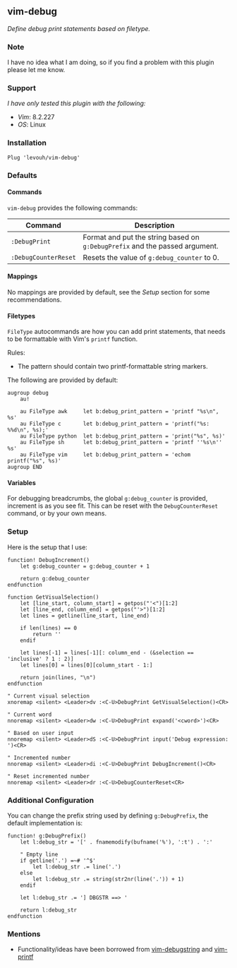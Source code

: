 ## vim-debug

_Define debug print statements based on filetype._

### Note

I have no idea what I am doing, so if you find a problem with this plugin please let me know.

### Support

_I have only tested this plugin with the following:_  
- _Vim_: 8.2.227  
- _OS_: Linux

### Installation

```
Plug 'levouh/vim-debug'
```

### Defaults

#### Commands

`vim-debug` provides the following commands:

| **Command** | **Description** |
|---|---|
| `:DebugPrint` | Format and put the string based on `g:DebugPrefix` and the passed argument. |
| `:DebugCounterReset` | Resets the value of `g:debug_counter` to 0. |

#### Mappings

No mappings are provided by default, see the _Setup_ section for some recommendations.

#### Filetypes

`FileType` autocommands are how you can add print statements, that needs to be formattable with Vim's `printf` function.

Rules:
- The pattern should contain two printf-formattable string markers.

The following are provided by default:

```
augroup debug
    au!

    au FileType awk     let b:debug_print_pattern = 'printf "%s\n", %s'
    au FileType c       let b:debug_print_pattern = 'printf("%s: %%d\n", %s);'
    au FileType python  let b:debug_print_pattern = 'print("%s", %s)'
    au FileType sh      let b:debug_print_pattern = 'printf ''%s\n'' %s'
    au FileType vim     let b:debug_print_pattern = 'echom printf("%s", %s)'
augroup END
```

#### Variables

For debugging breadcrumbs, the global `g:debug_counter` is provided, increment is as you see fit. This can be reset
with the `DebugCounterReset` command, or by your own means.

### Setup

Here is the setup that I use:

```
function! DebugIncrement()
    let g:debug_counter = g:debug_counter + 1

    return g:debug_counter
endfunction

function GetVisualSelection()
    let [line_start, column_start] = getpos("'<")[1:2]
    let [line_end, column_end] = getpos("'>")[1:2]
    let lines = getline(line_start, line_end)

    if len(lines) == 0
        return ''
    endif

    let lines[-1] = lines[-1][: column_end - (&selection == 'inclusive' ? 1 : 2)]
    let lines[0] = lines[0][column_start - 1:]

    return join(lines, "\n")
endfunction

" Current visual selection
xnoremap <silent> <Leader>dv :<C-U>DebugPrint GetVisualSelection()<CR>

" Current word
nnoremap <silent> <Leader>dw :<C-U>DebugPrint expand('<cword>')<CR>

" Based on user input
nnoremap <silent> <Leader>dS :<C-U>DebugPrint input('Debug expression: ')<CR>

" Incremented number
nnoremap <silent> <Leader>di :<C-U>DebugPrint DebugIncrement()<CR>

" Reset incremented number
nnoremap <silent> <Leader>dr :<C-U>DebugCounterReset<CR>
```

### Additional Configuration

You can change the prefix string used by defining `g:DebugPrefix`, the default implementation is:

```
function! g:DebugPrefix()
    let l:debug_str = '[' . fnamemodify(bufname('%'), ':t') . ':'

    " Empty line
    if getline('.') =~# '^$'
        let l:debug_str .= line('.')
    else
        let l:debug_str .= string(str2nr(line('.')) + 1)
    endif

    let l:debug_str .= '] DBGSTR ==> '

    return l:debug_str
endfunction
```

### Mentions

- Functionality/ideas have been borrowed from [vim-debugstring](https://github.com/bergercookie/vim-debugstring) and [vim-printf](https://https://github.com/mptre/vim-printf)

